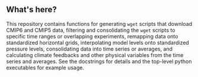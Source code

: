 What's here?
------------

This repository contains functions for generating `wget` scripts that download
CMIP6 and CMIP5 data, filtering and consolidating the `wget` scripts to specific
time ranges or overlapping experiments, remapping data onto standardized horizontal
grids, interpolating model levels onto standardized pressure levels, consolidating
data into time series or averages, and calculating climate feedbacks and other
physical variables from the time series and averages. See the docstrings for
details and the top-level python executables for example usage.
